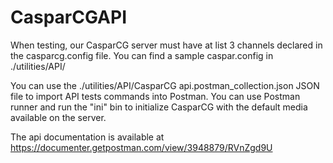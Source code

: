 # CasparCGAPI

When testing, our CasparCG server must have at list 3 channels declared in the casparcg.config file.
You can find a sample caspar.config in ./utilities/API/

You can use the ./utilities/API/CasparCG api.postman_collection.json JSON file to import API tests commands into Postman.
You can use Postman runner and run the "ini" bin to initialize CasparCG with the default media available on the server. 

The api documentation is available at https://documenter.getpostman.com/view/3948879/RVnZgd9U



